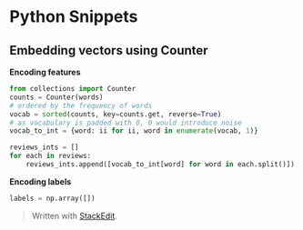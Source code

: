 # Python Snippets


## Embedding vectors using Counter

**Encoding features**
```python
from collections import Counter
counts = Counter(words)
# ordered by the frequency of words
vocab = sorted(counts, key=counts.get, reverse=True)
# as vocabulary is padded with 0, 0 would introduce noise
vocab_to_int = {word: ii for ii, word in enumerate(vocab, 1)}

reviews_ints = []
for each in reviews:
	reviews_ints.append([vocab_to_int[word] for word in each.split()])
```
**Encoding labels**
```python
labels = np.array([])
```


> Written with [StackEdit](https://stackedit.io/).
<!--stackedit_data:
eyJoaXN0b3J5IjpbOTExNDM5NzU1XX0=
-->